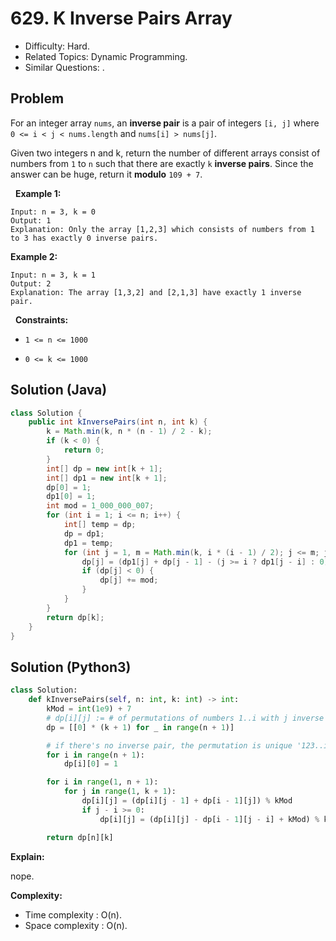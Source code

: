 # 629. K Inverse Pairs Array

- Difficulty: Hard.
- Related Topics: Dynamic Programming.
- Similar Questions: .

## Problem

For an integer array ```nums```, an **inverse pair** is a pair of integers ```[i, j]``` where ```0 <= i < j < nums.length``` and ```nums[i] > nums[j]```.

Given two integers n and k, return the number of different arrays consist of numbers from ```1``` to ```n``` such that there are exactly ```k``` **inverse pairs**. Since the answer can be huge, return it **modulo** ```109 + 7```.

 
**Example 1:**

```
Input: n = 3, k = 0
Output: 1
Explanation: Only the array [1,2,3] which consists of numbers from 1 to 3 has exactly 0 inverse pairs.
```

**Example 2:**

```
Input: n = 3, k = 1
Output: 2
Explanation: The array [1,3,2] and [2,1,3] have exactly 1 inverse pair.
```

 
**Constraints:**


	
- ```1 <= n <= 1000```
	
- ```0 <= k <= 1000```

## Solution (Java)
```java
class Solution {
    public int kInversePairs(int n, int k) {
        k = Math.min(k, n * (n - 1) / 2 - k);
        if (k < 0) {
            return 0;
        }
        int[] dp = new int[k + 1];
        int[] dp1 = new int[k + 1];
        dp[0] = 1;
        dp1[0] = 1;
        int mod = 1_000_000_007;
        for (int i = 1; i <= n; i++) {
            int[] temp = dp;
            dp = dp1;
            dp1 = temp;
            for (int j = 1, m = Math.min(k, i * (i - 1) / 2); j <= m; j++) {
                dp[j] = (dp1[j] + dp[j - 1] - (j >= i ? dp1[j - i] : 0)) % mod;
                if (dp[j] < 0) {
                    dp[j] += mod;
                }
            }
        }
        return dp[k];
    }
}
```

## Solution (Python3)

```python
class Solution:
    def kInversePairs(self, n: int, k: int) -> int:
        kMod = int(1e9) + 7
        # dp[i][j] := # of permutations of numbers 1..i with j inverse pairs
        dp = [[0] * (k + 1) for _ in range(n + 1)]

        # if there's no inverse pair, the permutation is unique '123..i'
        for i in range(n + 1):
            dp[i][0] = 1

        for i in range(1, n + 1):
            for j in range(1, k + 1):
                dp[i][j] = (dp[i][j - 1] + dp[i - 1][j]) % kMod
                if j - i >= 0:
                    dp[i][j] = (dp[i][j] - dp[i - 1][j - i] + kMod) % kMod

        return dp[n][k]
```

**Explain:**

nope.

**Complexity:**

* Time complexity : O(n).
* Space complexity : O(n).
